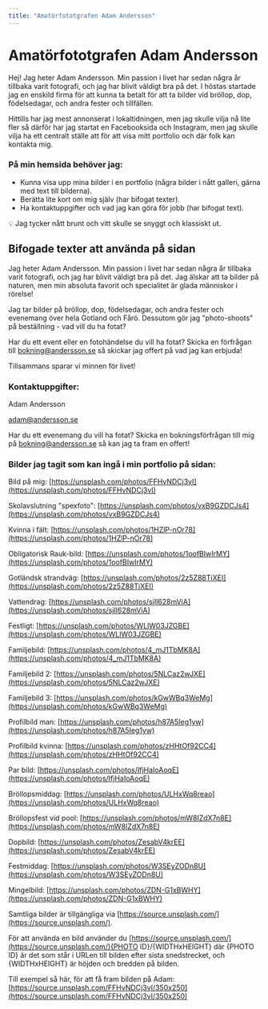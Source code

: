 ```yaml
---
title: "Amatörfototgrafen Adam Andersson"
---
```


# Amatörfototgrafen Adam Andersson

Hej! Jag heter Adam Andersson. Min passion i livet har sedan några år tillbaka varit fotografi, och jag har blivit väldigt bra på det. I höstas startade jag en enskild firma för att kunna ta betalt för att ta bilder vid bröllop, dop, födelsedagar, och andra fester och tillfällen.

Hittills har jag mest annonserat i lokaltidningen, men jag skulle vilja nå lite fler så därför har jag startat en Facebooksida och Instagram, men jag skulle vilja ha ett centralt ställe att för att visa mitt portfolio och där folk kan kontakta mig.

### På min hemsida behöver jag:

- Kunna visa upp mina bilder i en portfolio (några bilder i nått galleri, gärna med text till bilderna).
- Berätta lite kort om mig själv (har bifogat texter).
- Ha kontaktuppgifter och vad jag kan göra för jobb (har bifogat text).

<aside>
💡 Jag tycker nått brunt och vitt skulle se snyggt och klassiskt ut.

</aside>

## Bifogade texter att använda på sidan

Jag heter Adam Andersson. Min passion i livet har sedan några år tillbaka varit fotografi, och jag har blivit väldigt bra på det. Jag älskar att ta bilder på naturen, men min absoluta favorit och specialitet är glada människor i rörelse!

Jag tar bilder på bröllop, dop, födelsedagar, och andra fester och evenemang över hela Gotland och Fårö. Dessutom gör jag "photo-shoots" på beställning - vad vill du ha fotat?

Har du ett event eller en fotohändelse du vill ha fotat? Skicka en förfrågan till bokning@andersson.se så skickar jag offert på vad jag kan erbjuda!

Tillsammans sparar vi minnen för livet!

### Kontaktuppgifter:

Adam Andersson

adam@andersson.se

Har du ett evenemang du vill ha fotat? Skicka en bokningsförfrågan till mig på bokning@andersson.se så kan jag ta fram en offert!

### Bilder jag tagit som kan ingå i min portfolio på sidan:

Bild på mig: [https://unsplash.com/photos/FFHvNDCj3vI](https://unsplash.com/photos/FFHvNDCj3vI)

Skolavslutning "spexfoto": [https://unsplash.com/photos/vxB9GZDCJs4](https://unsplash.com/photos/vxB9GZDCJs4)

Kvinna i fält: [https://unsplash.com/photos/1HZlP-nOr78](https://unsplash.com/photos/1HZlP-nOr78)

Obligatorisk Rauk-bild: [https://unsplash.com/photos/1oofBIwIrMY](https://unsplash.com/photos/1oofBIwIrMY)

Gotländsk strandväg: [https://unsplash.com/photos/2z5Z88TiXEI](https://unsplash.com/photos/2z5Z88TiXEI)

Vattendrag: [https://unsplash.com/photos/sjIl628mViA](https://unsplash.com/photos/sjIl628mViA)

Festligt: [https://unsplash.com/photos/WLlW03JZGBE](https://unsplash.com/photos/WLlW03JZGBE)

Familjebild: [https://unsplash.com/photos/4_mJ1TbMK8A](https://unsplash.com/photos/4_mJ1TbMK8A)

Familjebild 2: [https://unsplash.com/photos/5NLCaz2wJXE](https://unsplash.com/photos/5NLCaz2wJXE)

Familjebild 3: [https://unsplash.com/photos/kGwWBq3WeMg](https://unsplash.com/photos/kGwWBq3WeMg)

Profilbild man: [https://unsplash.com/photos/h87A5Ieg1yw](https://unsplash.com/photos/h87A5Ieg1yw)

Profilbild kvinna: [https://unsplash.com/photos/zHHtOf92CC4](https://unsplash.com/photos/zHHtOf92CC4)

Par bild: [https://unsplash.com/photos/IfjHaIoAoqE](https://unsplash.com/photos/IfjHaIoAoqE)

Bröllopsmiddag: [https://unsplash.com/photos/ULHxWq8reao](https://unsplash.com/photos/ULHxWq8reao)

Bröllopsfest vid pool: [https://unsplash.com/photos/mW8IZdX7n8E](https://unsplash.com/photos/mW8IZdX7n8E)

Dopbild: [https://unsplash.com/photos/ZesabV4krEE](https://unsplash.com/photos/ZesabV4krEE)

Festmiddag: [https://unsplash.com/photos/W3SEyZODn8U](https://unsplash.com/photos/W3SEyZODn8U)

Mingelbild: [https://unsplash.com/photos/ZDN-G1xBWHY](https://unsplash.com/photos/ZDN-G1xBWHY)

Samtliga bilder är tillgängliga via [https://source.unsplash.com/](https://source.unsplash.com/).

För att använda en bild använder du [https://source.unsplash.com/](https://source.unsplash.com/){PHOTO ID}/{WIDTHxHEIGHT} där {PHOTO ID} är det som står i URLen till bilden efter sista snedstrecket, och {WIDTHxHEIGHT} är höjden och bredden på bilden.

Till exempel så här, för att få fram bilden på Adam: [https://source.unsplash.com/FFHvNDCj3vI/350x250](https://source.unsplash.com/FFHvNDCj3vI/350x250)